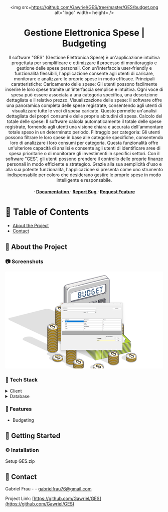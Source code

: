 <div align='center'>

<img src=https://github.com/Gawriel/GES/tree/master/GES/budget.png alt="logo" width= height= />

<h1>Gestione Elettronica Spese | Budgeting</h1>
<p>Il software "GES" (Gestione Elettronica Spese) è un'applicazione intuitiva progettata per semplificare e ottimizzare il processo di monitoraggio e gestione delle spese personali. Con un'interfaccia user-friendly e funzionalità flessibili, l'applicazione consente agli utenti di caricare, monitorare e analizzare le proprie spese in modo efficace. Principali caratteristiche: Caricamento delle spese: Gli utenti possono facilmente inserire le loro spese tramite un'interfaccia semplice e intuitiva. Ogni voce di spesa può essere associata a una categoria specifica, una descrizione dettagliata e il relativo prezzo. Visualizzazione delle spese: Il software offre una panoramica completa delle spese registrate, consentendo agli utenti di visualizzare tutte le voci di spesa caricate. Questo permette un'analisi dettagliata dei propri consumi e delle proprie abitudini di spesa. Calcolo del totale delle spese: Il software calcola automaticamente il totale delle spese registrate, fornendo agli utenti una visione chiara e accurata dell'ammontare totale speso in un determinato periodo. Filtraggio per categoria: Gli utenti possono filtrare le loro spese in base alle categorie specifiche, consentendo loro di analizzare i loro consumi per categoria. Questa funzionalità offre un'ulteriore capacità di analisi e consente agli utenti di identificare aree di spesa prioritarie o di monitorare gli investimenti in specifici settori. Con il software "GES", gli utenti possono prendere il controllo delle proprie finanze personali in modo efficiente e strategico. Grazie alla sua semplicità d'uso e alla sua potente funzionalità, l'applicazione si presenta come uno strumento indispensabile per coloro che desiderano gestire le proprie spese in modo intelligente e responsabile.</p>

<h4> <span> · </span> <a href="https://github.com/Gawriel//GES/blob/master/README.md"> Documentation </a> <span> · </span> <a href="https://github.com/Gawriel//GES/issues"> Report Bug </a> <span> · </span> <a href="https://github.com/Gawriel//GES/issues"> Request Feature </a> </h4>


</div>

# :notebook_with_decorative_cover: Table of Contents

- [About the Project](#star2-about-the-project)
- [Contact](#handshake-contact)


## :star2: About the Project

### :camera: Screenshots
<div align="center"> <a href=""><img src="https://github.com/Gawriel/GES/blob/master/GES.png" alt='image' width='800'/></a> </div>


### :space_invader: Tech Stack
<details> <summary>Client</summary> <ul>
<li><a href="">C#</a></li>
<li><a href="">.Net Framework 4.8</a></li>
<li><a href="">VisualStudio</a></li>
</ul> </details>
<details> <summary>Database</summary> <ul>
<li><a href="">Excel</a></li>
</ul> </details>

### :dart: Features
- Budgeting


## :toolbox: Getting Started

### :gear: Installation

Setup GES.zip


## :handshake: Contact

Gabriel Frau - - gabrielfrau76@gmail.com

Project Link: [https://github.com/Gawriel/GES](https://github.com/Gawriel/GES)
